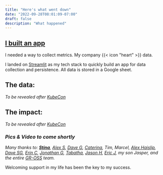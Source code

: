 ```yaml
---
title: "Here's what went down"
date: "2022-09-28T08:01:09-07:00"
draft: false
description: "What happened"
---
```

## [I built an app](https://github.com/headphonejames/you-are-interesting-streamlit)
I needed a way to collect metrics. My company {{< icon "heart" >}} data. 

I landed on [Streamlit](https://streamlit.io/) as my tech stack to quickly build an app for data collection and persistence. All data is stored in a Google sheet.

## The data:
*To be revealed after [KubeCon](https://events.linuxfoundation.org/kubecon-cloudnativecon-north-america/)*

## The impact:
*To be revealed after [KubeCon](https://events.linuxfoundation.org/kubecon-cloudnativecon-north-america/)*

### *Pics & Video to come shortly*

_Many thanks to: [**Stina**](https://www.linkedin.com/in/cristinarudden2021/), [Alex S](https://www.linkedin.com/in/alexscammon), [Dave G](https://www.linkedin.com/in/davegantenbein), [Caterina](https://www.linkedin.com/in/crindi), Tim, Marcel, [Alex Haislip](https://www.linkedin.com/in/alexanderhaislip), [Dave SG](https://www.linkedin.com/in/davidsterngottfried), [Erin C](https://www.linkedin.com/in/erin-crowley-psychotherapist-and-school-counselor-a47bb31a/), [Jonathan G](https://www.linkedin.com/in/jonathan-giannuzzi/), [Tabatha](https://www.linkedin.com/in/tabathad/), [Jason H](https://www.linkedin.com/in/jasonhaber/), [Eric J](https://consciouscreative.io), my son Jasper, and the entire [GR-OSS](https://www.gresearchoss.io) team._

Welcoming support in my life has been the key to my success.

